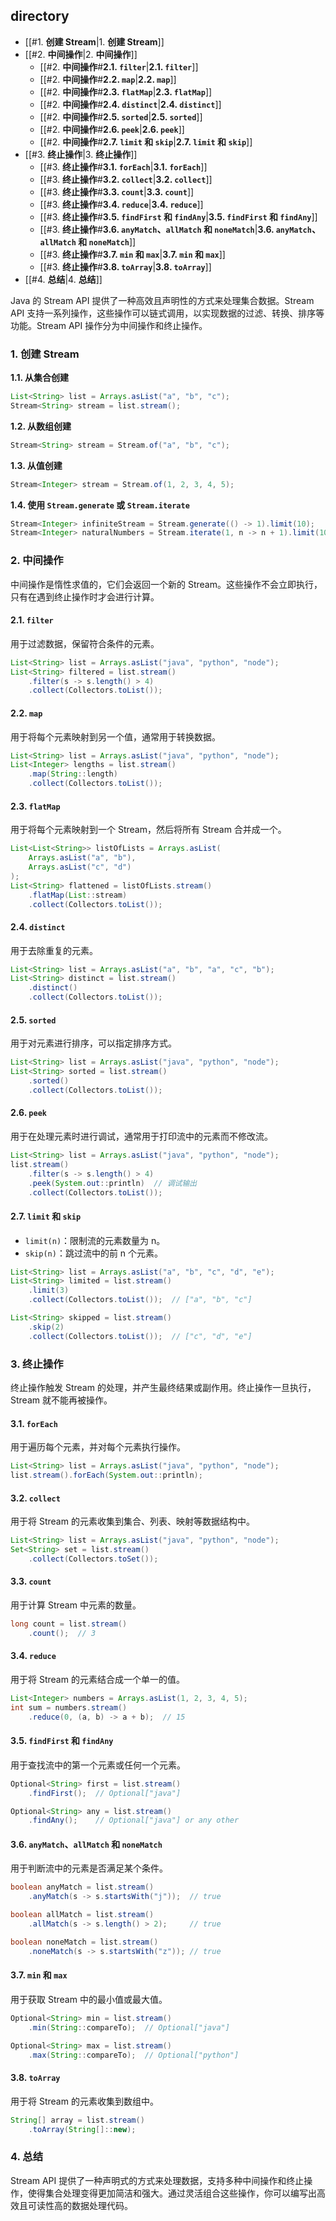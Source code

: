 ## directory
- [[#1. **创建 Stream**|1. **创建 Stream**]]
- [[#2. **中间操作**|2. **中间操作**]]
	- [[#2. **中间操作**#**2.1. `filter`**|**2.1. `filter`**]]
	- [[#2. **中间操作**#**2.2. `map`**|**2.2. `map`**]]
	- [[#2. **中间操作**#**2.3. `flatMap`**|**2.3. `flatMap`**]]
	- [[#2. **中间操作**#**2.4. `distinct`**|**2.4. `distinct`**]]
	- [[#2. **中间操作**#**2.5. `sorted`**|**2.5. `sorted`**]]
	- [[#2. **中间操作**#**2.6. `peek`**|**2.6. `peek`**]]
	- [[#2. **中间操作**#**2.7. `limit` 和 `skip`**|**2.7. `limit` 和 `skip`**]]
- [[#3. **终止操作**|3. **终止操作**]]
	- [[#3. **终止操作**#**3.1. `forEach`**|**3.1. `forEach`**]]
	- [[#3. **终止操作**#**3.2. `collect`**|**3.2. `collect`**]]
	- [[#3. **终止操作**#**3.3. `count`**|**3.3. `count`**]]
	- [[#3. **终止操作**#**3.4. `reduce`**|**3.4. `reduce`**]]
	- [[#3. **终止操作**#**3.5. `findFirst` 和 `findAny`**|**3.5. `findFirst` 和 `findAny`**]]
	- [[#3. **终止操作**#**3.6. `anyMatch`、`allMatch` 和 `noneMatch`**|**3.6. `anyMatch`、`allMatch` 和 `noneMatch`**]]
	- [[#3. **终止操作**#**3.7. `min` 和 `max`**|**3.7. `min` 和 `max`**]]
	- [[#3. **终止操作**#**3.8. `toArray`**|**3.8. `toArray`**]]
- [[#4. **总结**|4. **总结**]]

Java 的 Stream API 提供了一种高效且声明性的方式来处理集合数据。Stream API 支持一系列操作，这些操作可以链式调用，以实现数据的过滤、转换、排序等功能。Stream API 操作分为中间操作和终止操作。

### 1. **创建 Stream**

**1.1. 从集合创建**

```java
List<String> list = Arrays.asList("a", "b", "c");
Stream<String> stream = list.stream();
```

**1.2. 从数组创建**

```java
Stream<String> stream = Stream.of("a", "b", "c");
```

**1.3. 从值创建**

```java
Stream<Integer> stream = Stream.of(1, 2, 3, 4, 5);
```

**1.4. 使用 `Stream.generate` 或 `Stream.iterate`**

```java
Stream<Integer> infiniteStream = Stream.generate(() -> 1).limit(10);
Stream<Integer> naturalNumbers = Stream.iterate(1, n -> n + 1).limit(10);
```

### 2. **中间操作**

中间操作是惰性求值的，它们会返回一个新的 Stream。这些操作不会立即执行，只有在遇到终止操作时才会进行计算。

#### **2.1. `filter`**

用于过滤数据，保留符合条件的元素。

```java
List<String> list = Arrays.asList("java", "python", "node");
List<String> filtered = list.stream()
    .filter(s -> s.length() > 4)
    .collect(Collectors.toList());
```

#### **2.2. `map`**

用于将每个元素映射到另一个值，通常用于转换数据。

```java
List<String> list = Arrays.asList("java", "python", "node");
List<Integer> lengths = list.stream()
    .map(String::length)
    .collect(Collectors.toList());
```

#### **2.3. `flatMap`**

用于将每个元素映射到一个 Stream，然后将所有 Stream 合并成一个。

```java
List<List<String>> listOfLists = Arrays.asList(
    Arrays.asList("a", "b"),
    Arrays.asList("c", "d")
);
List<String> flattened = listOfLists.stream()
    .flatMap(List::stream)
    .collect(Collectors.toList());
```

#### **2.4. `distinct`**

用于去除重复的元素。

```java
List<String> list = Arrays.asList("a", "b", "a", "c", "b");
List<String> distinct = list.stream()
    .distinct()
    .collect(Collectors.toList());
```

#### **2.5. `sorted`**

用于对元素进行排序，可以指定排序方式。

```java
List<String> list = Arrays.asList("java", "python", "node");
List<String> sorted = list.stream()
    .sorted()
    .collect(Collectors.toList());
```

#### **2.6. `peek`**

用于在处理元素时进行调试，通常用于打印流中的元素而不修改流。

```java
List<String> list = Arrays.asList("java", "python", "node");
list.stream()
    .filter(s -> s.length() > 4)
    .peek(System.out::println)  // 调试输出
    .collect(Collectors.toList());
```

#### **2.7. `limit` 和 `skip`**

- `limit(n)`：限制流的元素数量为 n。
- `skip(n)`：跳过流中的前 n 个元素。

```java
List<String> list = Arrays.asList("a", "b", "c", "d", "e");
List<String> limited = list.stream()
    .limit(3)
    .collect(Collectors.toList());  // ["a", "b", "c"]

List<String> skipped = list.stream()
    .skip(2)
    .collect(Collectors.toList());  // ["c", "d", "e"]
```

### 3. **终止操作**

终止操作触发 Stream 的处理，并产生最终结果或副作用。终止操作一旦执行，Stream 就不能再被操作。

#### **3.1. `forEach`**

用于遍历每个元素，并对每个元素执行操作。

```java
List<String> list = Arrays.asList("java", "python", "node");
list.stream().forEach(System.out::println);
```

#### **3.2. `collect`**

用于将 Stream 的元素收集到集合、列表、映射等数据结构中。

```java
List<String> list = Arrays.asList("java", "python", "node");
Set<String> set = list.stream()
    .collect(Collectors.toSet());
```

#### **3.3. `count`**

用于计算 Stream 中元素的数量。

```java
long count = list.stream()
    .count();  // 3
```

#### **3.4. `reduce`**

用于将 Stream 的元素结合成一个单一的值。

```java
List<Integer> numbers = Arrays.asList(1, 2, 3, 4, 5);
int sum = numbers.stream()
    .reduce(0, (a, b) -> a + b);  // 15
```

#### **3.5. `findFirst` 和 `findAny`**

用于查找流中的第一个元素或任何一个元素。

```java
Optional<String> first = list.stream()
    .findFirst();  // Optional["java"]

Optional<String> any = list.stream()
    .findAny();    // Optional["java"] or any other
```

#### **3.6. `anyMatch`、`allMatch` 和 `noneMatch`**

用于判断流中的元素是否满足某个条件。

```java
boolean anyMatch = list.stream()
    .anyMatch(s -> s.startsWith("j"));  // true

boolean allMatch = list.stream()
    .allMatch(s -> s.length() > 2);     // true

boolean noneMatch = list.stream()
    .noneMatch(s -> s.startsWith("z")); // true
```

#### **3.7. `min` 和 `max`**

用于获取 Stream 中的最小值或最大值。

```java
Optional<String> min = list.stream()
    .min(String::compareTo);  // Optional["java"]

Optional<String> max = list.stream()
    .max(String::compareTo);  // Optional["python"]
```

#### **3.8. `toArray`**

用于将 Stream 的元素收集到数组中。

```java
String[] array = list.stream()
    .toArray(String[]::new);
```

### 4. **总结**

Stream API 提供了一种声明式的方式来处理数据，支持多种中间操作和终止操作，使得集合处理变得更加简洁和强大。通过灵活组合这些操作，你可以编写出高效且可读性高的数据处理代码。